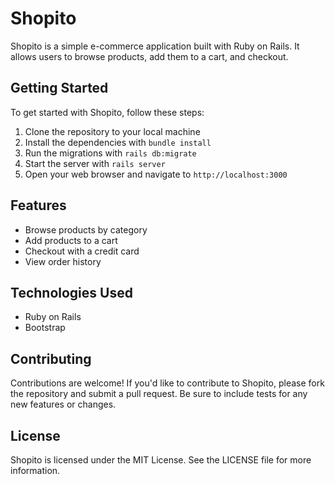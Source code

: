 # Shopito

Shopito is a simple e-commerce application built with Ruby on Rails. It allows users to browse products, add them to a cart, and checkout.

## Getting Started

To get started with Shopito, follow these steps:

1. Clone the repository to your local machine
2. Install the dependencies with `bundle install`
3. Run the migrations with `rails db:migrate`
4. Start the server with `rails server`
5. Open your web browser and navigate to `http://localhost:3000`

## Features

* Browse products by category
* Add products to a cart
* Checkout with a credit card
* View order history

## Technologies Used

* Ruby on Rails
* Bootstrap

## Contributing

Contributions are welcome! If you'd like to contribute to Shopito, please fork the repository and submit a pull request. Be sure to include tests for any new features or changes.

## License

Shopito is licensed under the MIT License. See the LICENSE file for more information.
